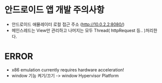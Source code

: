# 안드로이드 앱 개발 주의사항
 - 안드로이드 애뮬레이터 로컬 접근 주소 (http://10.0.2.2:8080/)  
 - 메인스레드는 View만 관리하고 나머지는 모두 Thread( httpRequest 등.. )처리한다.


# ERROR
- x86 emulation currently requires hardware acceleration!
- window 기능 켜기/끄기 -> window Hypervisor Platform

